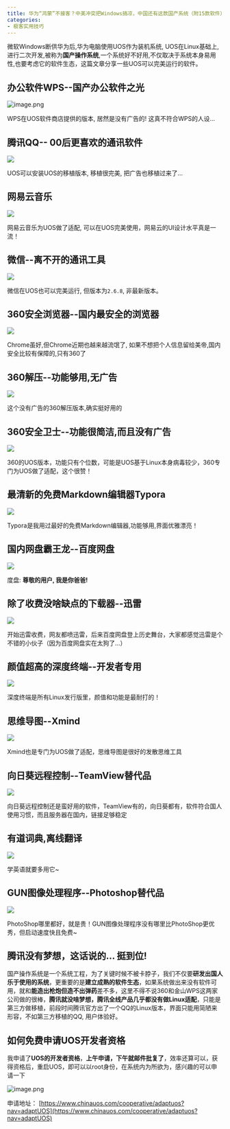 ```yaml
---
title: 华为“鸿蒙”不接客？中美冲突把Windows搞凉，中国还有这款国产系统（附15款软件）
categories:
- 极客实用技巧
---
```


微软Windows断供华为后,华为电脑使用UOS作为装机系统, UOS在Linux基础上,进行二次开发,被称为**国产操作系统**,一个系统好不好用,不仅取决于系统本身易用性,也要考虑它的软件生态，这篇文章分享一些UOS可以完美运行的软件。



## 办公软件WPS--国产办公软件之光

![image.png](https://cdn.fangyuanxiaozhan.com/assets/16941705729428KmkckYA.png)

WPS在UOS软件商店提供的版本, 居然是没有广告的! 这真不符合WPS的人设...

## 腾讯QQ-- 00后更喜欢的通讯软件

![](https://cdn.fangyuanxiaozhan.com/assets/16941705747105XYtnjMA.png)

UOS可以安装UOS的移植版本, 移植很完美, 把广告也移植过来了...

## 网易云音乐

![](https://www.v2fy.com/wp-content/uploads/2020/05/keycat1000.jpg)

网易云音乐为UOS做了适配, 可以在UOS完美使用，网易云的UI设计水平真是一流！


## 微信--离不开的通讯工具

![](https://cdn.fangyuanxiaozhan.com/assets/1694170581855XbS8TSBp.png)

微信在UOS也可以完美运行, 但版本为`2.6.8`, 非最新版本。


## 360安全浏览器--国内最安全的浏览器


![](https://cdn.fangyuanxiaozhan.com/assets/1694170584102xcME8bF6.png)

Chrome虽好,但Chrome近期也越来越流氓了, 如果不想把个人信息留给美帝,国内安全比较有保障的,只有360了

## 360解压--功能够用,无广告

![](https://cdn.fangyuanxiaozhan.com/assets/1694170587610BWzEec05.png)

这个没有广告的360解压版本,确实挺好用的

## 360安全卫士--功能很简洁,而且没有广告

![](https://cdn.fangyuanxiaozhan.com/assets/1694170590251NtGhSTGH.png)

360的UOS版本，功能只有个位数，可能是UOS基于Linux本身病毒较少，360专门为UOS做了适配，这个很赞！


## 最清新的免费Markdown编辑器Typora

![](https://cdn.fangyuanxiaozhan.com/assets/1694170594157h8ztceNP.png)

Typora是我用过最好的免费Markdown编辑器,功能够用,界面优雅漂亮！

## 国内网盘霸王龙--百度网盘

![](https://cdn.fangyuanxiaozhan.com/assets/1694170597727rrxzQjrm.png)

度盘: **尊敬的用户, 我是你爸爸!**

## 除了收费没啥缺点的下载器--迅雷


![](https://cdn.fangyuanxiaozhan.com/assets/1694170600299zFbfrbt1.png)

开始迅雷收费，网友都喷迅雷，后来百度网盘登上历史舞台，大家都感觉迅雷是个不错的小伙子（因为百度网盘实在太狗了...）


## 颜值超高的深度终端--开发者专用

![](https://cdn.fangyuanxiaozhan.com/assets/1694170603875ZjaAw062.png)

深度终端是所有Linux发行版里，颜值和功能是最耐打的！

## 思维导图--Xmind

![](https://cdn.fangyuanxiaozhan.com/assets/1694170608280rWDfY30W.png)

Xmind也是专门为UOS做了适配，思维导图是很好的发散思维工具


## 向日葵远程控制--TeamView替代品


![](https://cdn.fangyuanxiaozhan.com/assets/1694170613487x2fGXDGS.png)

向日葵远程控制还是蛮好用的软件，TeamView有的，向日葵都有，软件符合国人使用习惯，而且服务器在国内，链接足够稳定

## 有道词典,离线翻译


![](https://cdn.fangyuanxiaozhan.com/assets/16941706169306BJHxNKE.png)

学英语就要多用它~

## GUN图像处理程序--Photoshop替代品


![](https://cdn.fangyuanxiaozhan.com/assets/16941706195112jiawG5b.png)

PhotoShop哪里都好，就是贵！GUN图像处理程序没有哪里比PhotoShop更优秀，但启动速度快且免费~

## 腾讯没有梦想，这话说的... 挺到位!

国产操作系统是一个系统工程，为了关键时候不被卡脖子，我们不仅要**研发出国人乐于使用的系统**，更重要的是**建立成熟的软件生态**，如果系统做出来没有软件可用，就和**能造出枪炮但造不出弹药**差不多，这里不得不说360和金山WPS这两家公司做的很棒，**腾讯就没啥梦想，腾讯全线产品几乎都没有做Linux适配**，只能是第三方做移植，前段时间腾讯官方出了一个QQ的Linux版本，界面只能用简陋来形容，不如第三方移植的QQ, 用户体验好。

## 如何免费申请UOS开发者资格

我申请了**UOS的开发者资格**，**上午申请，下午就邮件批复了**，效率还算可以，获得资格后，重启UOS，即可以以root身份，在系统内为所欲为，感兴趣的可以申请一下

![image.png](https://cdn.fangyuanxiaozhan.com/assets/1694170621305ZZ3pjM8B.png)

申请地址： [https://www.chinauos.com/cooperative/adaptuos?nav=adaptUOS](https://www.chinauos.com/cooperative/adaptuos?nav=adaptUOS)